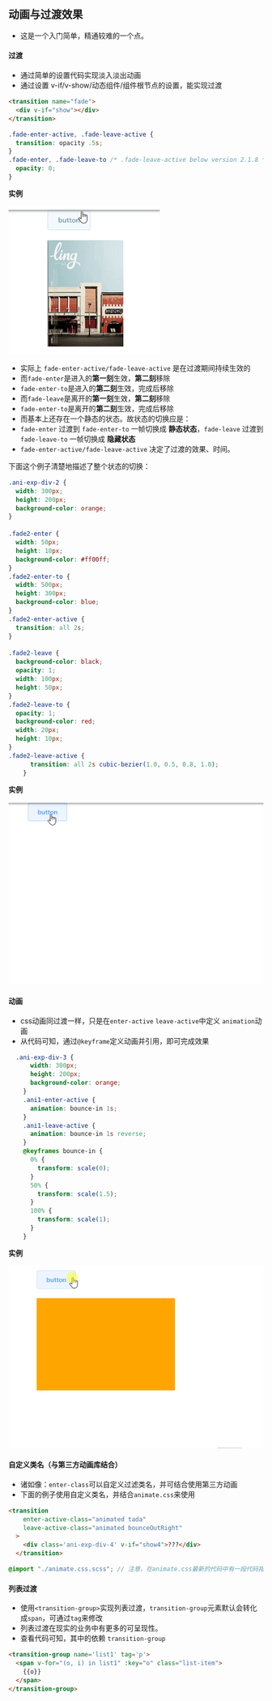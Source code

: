 ## 动画与过渡效果

* 这是一个入门简单，精通较难的一个点。
 
#### 过渡

* 通过简单的设置代码实现淡入淡出动画
* 通过设置 v-if/v-show/动态组件/组件根节点的设置，能实现过渡

```html
<transition name="fade">
  <div v-if="show"></div>
</transition>
```

```scss
.fade-enter-active, .fade-leave-active {
  transition: opacity .5s;
}
.fade-enter, .fade-leave-to /* .fade-leave-active below version 2.1.8 */ {
  opacity: 0;
}
```

**实例**

![img](../assets/transition-1.gif)


* 实际上 `fade-enter-active/fade-leave-active` 是在过渡期间持续生效的
* 而`fade-enter`是进入的**第一刻**生效，**第二刻**移除
* `fade-enter-to`是进入的**第二刻**生效，完成后移除
* 而`fade-leave`是离开的**第一刻**生效，**第二刻**移除
* `fade-enter-to`是离开的**第二刻**生效，完成后移除
* 而基本上还存在一个静态的状态。故状态的切换应是：
* `fade-enter` 过渡到 `fade-enter-to` 一帧切换成 **静态状态**，`fade-leave` 过渡到 `fade-leave-to` 一帧切换成 **隐藏状态**
* `fade-enter-active/fade-leave-active` 决定了过渡的效果、时间。

下面这个例子清楚地描述了整个状态的切换：

```scss
.ani-exp-div-2 {
  width: 300px;
  height: 200px;
  background-color: orange;
}

.fade2-enter {
  width: 50px;
  height: 10px;
  background-color: #ff00ff;
}
.fade2-enter-to {
  width: 500px;
  height: 300px;
  background-color: blue;
}
.fade2-enter-active {
  transition: all 2s;
}

.fade2-leave {
  background-color: black;
  opacity: 1;
  width: 100px;
  height: 50px;
}
.fade2-leave-to {
  opacity: 1;
  background-color: red;
  width: 20px;
  height: 10px;
}
.fade2-leave-active {
      transition: all 2s cubic-bezier(1.0, 0.5, 0.8, 1.0);
    }
```

**实例**

![img](../assets/transition-2.gif)


#### 动画

* css动画同过渡一样，只是在`enter-active` `leave-active`中定义 `animation`动画
* 从代码可知，通过`@keyframe`定义动画并引用，即可完成效果

```scss
  .ani-exp-div-3 {
      width: 300px;
      height: 200px;
      background-color: orange;
    }
    .ani1-enter-active {
      animation: bounce-in 1s;
    }
    .ani1-leave-active {
      animation: bounce-in 1s reverse;
    }
    @keyframes bounce-in {
      0% {
        transform: scale(0);
      }
      50% {
        transform: scale(1.5);
      }
      100% {
        transform: scale(1);
      }
    }
```

**实例**

![img](../assets/ani-1.gif)


#### 自定义类名（与第三方动画库结合）

* 诸如像：`enter-class`可以自定义过滤类名，并可结合使用第三方动画
* 下面的例子使用自定义类名，并结合`animate.css`来使用

```html
<transition
    enter-active-class="animated tada"
    leave-active-class="animated bounceOutRight"
  >
    <div class='ani-exp-div-4' v-if="show4">???</div>
  </transition>
```

```scss
@import "./animate.css.scss"; // 注意，在animate.css最新的代码中有一段代码指定了过渡时间为1ms，请根据实际情况屏蔽
```


#### 列表过渡

* 使用`<transition-group>`实现列表过渡，`transition-group`元素默认会转化成`span`，可通过`tag`来修改
* 列表过渡在现实的业务中有更多的可呈现性。
* 查看代码可知，其中的依赖 `transition-group`

```html
<transition-group name='list1' tag='p'>
  <span v-for="(o, i) in list1" :key="o" class="list-item">
    {{o}}
  </span>
</transition-group>
```



